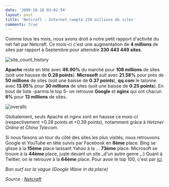```yaml
---
date: '2009-10-18 03:02:54'
layout: post
title: 'Netcraft : Internet compte 230 millions de sites'
comments: true
---
```


Comme tous les mois, nous avons droit à notre petit rapport d'activité du net fait par Netcraft. Ce mois-ci c'est une augmentation de **4 millions** de sites par rapport à Septembre pour atteindre **230 443 449 sites**.

![site_count_history](/images/2009/10/site_count_history.png)

**Apache** reste en tête avec **46.90%** du marché pour **108 millions** de sites (soit une hausse de **0.28 points**). **Microsoft** suit avec **21.58%** pour près de **50 millions** de sites (soit une baisse de **0.37 points**), **qq.com** le talonne avec **13.05%** pour **30 millions** de sites (soit une baisse de **0.25 points**). En bout de liste -parmis le top 5- on retrouve **Google** et **nginx** qui ont chacun **6%** pour **13 millions** de sites.

![overallc](/images/2009/10/overallc.png)

Globalement, seuls Apache et nginx sont en hausse ce mois-ci (respectivement +0.28 points et +0.39 points), notamment grâce à _Hetzner Online_ et _China Telecom_.

Si nous faisons un tour du côté des sites les plus visités, nous retrouvons Google et YouTube en tête suivis par Facebook en **8ème** place. Bing se glisse à la **15ème** place laissant Yahoo à la ... **73ème** place. Microsoft se trouve à la **44ème** place, juste devant un site _d'un autre genre _:) Quant à Twitter, on le retrouve à la **64ème** place. Pour avoir le top 100, c'est par [ici](http://toolbar.netcraft.com/stats/topsites).

_Bon surf sur la vague (Google Wave in da place)_

*Source : [Netcraft](http://news.netcraft.com/archives/2009/10/17/october_2009_web_server_survey.html)*
